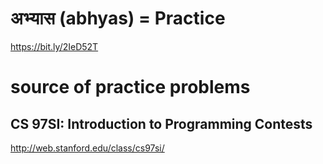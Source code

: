 # अभ्यास (abhyas) = Practice 
https://bit.ly/2IeD52T
# source of practice problems
## CS 97SI: Introduction to Programming Contests
http://web.stanford.edu/class/cs97si/

